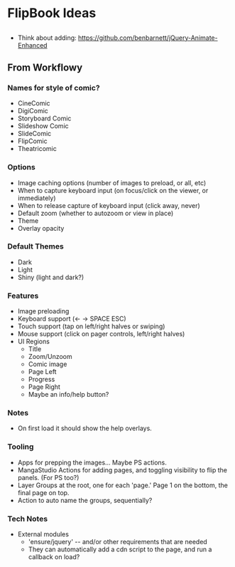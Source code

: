 # FlipBook Ideas


##
  
  - Think about adding: https://github.com/benbarnett/jQuery-Animate-Enhanced

## From Workflowy

### Names for style of comic?
- CineComic
- DigiComic
- Storyboard Comic
- Slideshow Comic
- SlideComic
- FlipComic
- Theatricomic

### Options
- Image caching options (number of images to preload, or all, etc)
- When to capture keyboard input (on focus/click on the viewer, 
  or immediately)
- When to release capture of keyboard input (click away, never)
- Default zoom (whether to autozoom or view in place)
- Theme
- Overlay opacity

### Default Themes
- Dark
- Light
- Shiny (light and dark?)

### Features
- Image preloading
- Keyboard support (<- -> SPACE ESC)
- Touch support (tap on left/right halves or swiping)
- Mouse support (click on pager controls, left/right halves)
- UI Regions
    - Title
    - Zoom/Unzoom
    - Comic image
    - Page Left
    - Progress
    - Page Right
    - Maybe an info/help button?

### Notes
- On first load it should show the help overlays.

### Tooling
- Apps for prepping the images... Maybe PS actions.
- MangaStudio Actions for adding pages, and toggling visibility to flip
  the panels. (For PS too?)
- Layer Groups at the root, one for each 'page.' Page 1 on the bottom, the
  final page on top.
- Action to auto name the groups, sequentially?

### Tech Notes
- External modules
    - 'ensure/jquery' -- and/or other requirements that are needed
    - They can automatically add a cdn script to the page, and run
      a callback on load?


